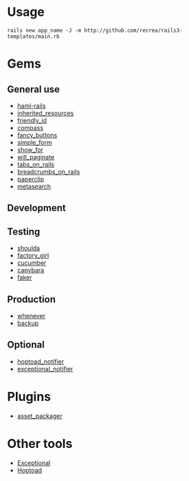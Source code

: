 Usage
=====
`rails new app_name -J -m http://github.com/recrea/rails3-templates/main.rb`

Gems
====

General use
-----------
* [haml-rails](http://github.com/indirect/haml-rails)
* [inherited_resources](http://github.com/josevalim/inherited_resources)
* [friendly_id](http://github.com/norman/friendly_id)
* [compass](http://github.com/chriseppstein/compass)
* [fancy_buttons](http://github.com/imathis/fancy-buttons)
* [simple_form](http://github.com/plataformatec/simple_form)
* [show_for](http://github.com/plataformatec/show_for)
* [will_paginate](http://github.com/mislav/will_paginate)
* [tabs_on_rails](http://github.com/weppos/tabs_on_rails)
* [breadcrumbs_on_rails](http://github.com/weppos/breadcrumbs_on_rails)
* [paperclip](http://github.com/thoughtbot/paperclip)
* [metasearch](http://github.com/ernie/meta_search)

Development
-----------

Testing
-------
* [shoulda](http://github.com/thoughtbot/shoulda)
* [factory_girl](http://github.com/thoughtbot/factory_girl)
* [cucumber](http://github.com/aslakhellesoy/cucumber)
* [capybara](http://github.com/jnicklas/capybara)
* [faker](http://github.com/stympy/faker)

Production
----------
* [whenever](http://github.com/javan/whenever)
* [backup](http://github.com/meskyanichi/backup)

Optional
--------
* [hoptoad_notifier](http://github.com/thoughtbot/hoptoad_notifier)
* [exceptional_notifier](http://getexceptional.com)

Plugins
=======
* [asset_packager](http://github.com/sbecker/asset_packager)

Other tools
===========
* [Exceptional](http://getexceptional.com/)
* [Hoptoad](http://hoptoadapp.com/)

